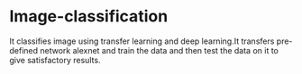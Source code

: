 # Image-classification
It classifies image using transfer learning and deep learning.It transfers pre-defined network alexnet and train the data and then test the data on it to give satisfactory results.
